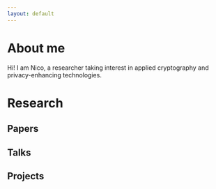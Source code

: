 ```yaml
---
layout: default
---
```


# About me

Hi! I am Nico, a researcher taking interest in applied cryptography and privacy-enhancing technologies.

# Research

## Papers

## Talks

## Projects

#